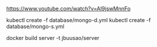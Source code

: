 https://www.youtube.com/watch?v=Al9jswMnnFo


kubectl create -f database/mongo-d.yml
kubectl create -f database/mongo-s.yml

docker build server -t jbuusao/server
